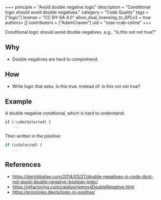 +++
principle = "Avoid double negative logic"
description = "Conditional logic should avoid double negatives."
category = "Code Quality"
tags = ["logic"]
license = "CC BY-SA 4.0"
allow_dual_licensing_to_GPLv3 = true
authors= []
contributors = ["AdamCraven"]
uid = "rose-crab-celine"
+++

Conditional logic should avoid double negatives. e.g., "Is this not not true?"

## Why

- Double negatives are hard to comprehend.

## How

- Write logic that asks: Is this true. Instead of: Is this not not true?

## Example

A double negative conditional, which is hard to understand:

```js
if (!isNotSelected) {
    ...
```

Then written in the positive:

```js
if (isSelected) {
   ...
```

## References

- https://derickbailey.com/2014/03/27/double-negatives-in-code-dont-not-avoid-double-negative-boolean-logic/
- https://refactoring.com/catalog/removeDoubleNegative.html
- https://principles.dev/p/logic-in-positive/
